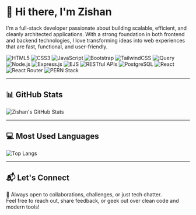 # 👋 Hi there, I'm Zishan

I'm a full-stack developer passionate about building scalable, efficient, and cleanly architected applications. With a strong foundation in both frontend and backend technologies, I love transforming ideas into web experiences that are fast, functional, and user-friendly.

![HTML5](https://img.shields.io/badge/-HTML5-E34F26?logo=html5&logoColor=white&style=flat)
![CSS3](https://img.shields.io/badge/-CSS3-1572B6?logo=css3&logoColor=white&style=flat)
![JavaScript](https://img.shields.io/badge/-JavaScript-F7DF1E?logo=javascript&logoColor=black&style=flat)
![Bootstrap](https://img.shields.io/badge/-Bootstrap-7952B3?logo=bootstrap&logoColor=white&style=flat)
![TailwindCSS](https://img.shields.io/badge/-TailwindCSS-38B2AC?logo=tailwind-css&logoColor=white&style=flat)
![jQuery](https://img.shields.io/badge/-jQuery-0769AD?logo=jquery&logoColor=white&style=flat)
![Node.js](https://img.shields.io/badge/-Node.js-339933?logo=node.js&logoColor=white&style=flat)
![Express.js](https://img.shields.io/badge/-Express.js-000000?logo=express&logoColor=white&style=flat)
![EJS](https://img.shields.io/badge/-EJS-243A4E?logo=ejs&logoColor=white&style=flat)
![RESTful APIs](https://img.shields.io/badge/-RESTful%20APIs-006400?style=flat)
![PostgreSQL](https://img.shields.io/badge/-PostgreSQL-336791?logo=postgresql&logoColor=white&style=flat)
![React](https://img.shields.io/badge/-React-61DAFB?logo=react&logoColor=white&style=flat)
![React Router](https://img.shields.io/badge/-React%20Router-CA4245?logo=react-router&logoColor=white&style=flat)
![PERN Stack](https://img.shields.io/badge/-PERN%20Stack-4B8BBE?logo=postgresql&logoColor=white&style=flat)


---

## 📊 GitHub Stats

![Zishan's GitHub Stats](https://github-readme-stats.vercel.app/api?username=yourGitHubUsername&show_icons=true&theme=radical)

---
## 💻 Most Used Languages

![Top Langs](https://github-readme-stats.vercel.app/api/top-langs/?username=zishan&layout=compact&theme=tokyonight)

---

## 📬 Let's Connect

💬 Always open to collaborations, challenges, or just tech chatter.  
Feel free to reach out, share feedback, or geek out over clean code and modern tools!
